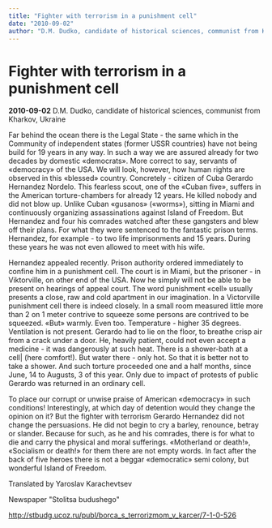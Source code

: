 ```yaml
---
title: "Fighter with terrorism in a punishment cell"
date: "2010-09-02"
author: "D.M. Dudko, candidate of historical sciences, communist from Kharkov, Ukraine"
---
```


# Fighter with terrorism in a punishment cell

**2010-09-02** D.M. Dudko, candidate of historical sciences, communist from Kharkov, Ukraine

Far  behind the ocean there is the Legal State - the same which in the  Community of independent states (former USSR countries) have not being  build for 19 years in any way. In such a way we are assured already for  two decades by domestic «democrats». More correct to say, servants of  «democracy» of the USA. We will look, however, how human rights are  observed in this «blessed» country. Concretely - citizen of Cuba Gerardo  Hernandez Nordelo. This fearless scout, one of the «Cuban five»,  suffers in the American torture-chambers for already 12 years. He killed  nobody and did not blow up. Unlike Cuban «gusanos» («worms»), sitting  in Miami and continuously organizing assassinations against Island of  Freedom. But Hernandez and four his comrades watched after these  gangsters and blew off their plans. For what they were sentenced to the  fantastic prison terms. Hernandez, for example - to two life  imprisonments and 15 years. During these years he was not even allowed  to meet with his wife.

Hernandez  appealed recently. Prison authority ordered immediately to confine him  in a punishment cell. The court is in Miami, but the prisoner - in  Viktorville, on other end of the USA. Now he simply will not be able to  be present on hearings of appeal court. The word punishment «cell»  usually presents a close, raw and cold apartment in our imagination. In a  Victorville punishment cell there is indeed closely. In a small room  measured little more than 2 on 1 meter contrive to squeeze some persons  are contrived to be squeezed. «But» warmly. Even too. Temperature -  higher 35 degrees. Ventilation is not present. Gerardo had to lie on the  floor, to breathe crisp air from a crack under a door. He, heavily  patient, could not even accept a medicine - it was dangerously at such  heat. There is a shower-bath at a cell| (here comfort!). But water there  - only hot. So that it is better not to take a shower. And such torture  proceeded one and a half months, since June, 14 to Augusts, 3 of this  year. Only due to impact of protests of public Gerardo was returned in  an ordinary cell.

To  place our corrupt or unwise praise of American «democracy» in such  conditions! Interestingly, at which day of detention would they change  the opinion on it? But the fighter with terrorism Gerardo Hernandez did  not change the persuasions. He did not begin to cry a barley, renounce,  betray or slander. Because for such, as he and his comrades, there is  for what to die and carry the physical and moral sufferings. «Motherland  or death!», «Socialism or death!» for them there are not empty words.  In fact after the back of five heroes there is not a beggar «democratic»  semi colony, but wonderful Island of Freedom.

Translated by Yaroslav Karachevtsev

Newspaper "Stolitsa budushego"

http://stbudg.ucoz.ru/publ/borca_s_terrorizmom_v_karcer/7-1-0-526